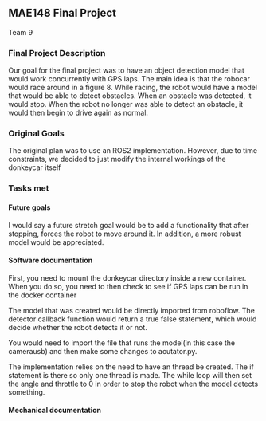 <html>
<head>
</head>

<h2>MAE148 Final Project</h2>
<p>Team 9<p>

<body>

<section>

<h3>Final Project Description</h3>

<p>Our goal for the final project was to have an object detection model that would work concurrently with GPS laps. The main idea is that the robocar would race around in a figure 8. While racing, the robot would have a model that would be able to detect obstacles. When an obstacle was detected, it would stop. When the robot no longer was able to detect an obstacle, it would then begin to drive again as normal.</p>


</section>

<section>

<h3>Original Goals</h3>

<p>The original plan was to use an ROS2 implementation. However, due to time constraints, we decided to just modify the internal workings of the donkeycar itself</p>

</section>

<section>

<h3>Tasks met</h3>
<p></p>

</section>

<section>
<h4>Future goals</h4>
<p>I would say a future stretch goal would be to add a functionality that after stopping, forces the robot to move around it. In addition, a more robust model would be appreciated.</p>

</section>


<section>
<h4>Software documentation</h4>
<p>First, you need to mount the donkeycar directory inside a new container. When you do so, you need to then check to see if GPS laps can be run in the docker container</p>
<p>The model that was created would be directly imported from roboflow. The detector callback function would return a true false statement, which would decide whether the robot detects it or not.</p>
<p>You would need to import the file that runs the model(in this case the camerausb) and then make some changes to acutator.py.</p>
<p>The implementation relies on the need to have an thread be created. The if statement is there so only one thread is made. The while loop will then set the angle and throttle to 0 in order to stop the robot when the model detects something.</p>

</section>

<section>
<h4>Mechanical documentation</h4>

</section>
</body>
</html>